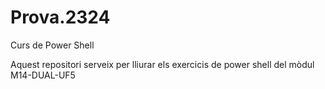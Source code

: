 # Prova.2324
Curs de Power Shell

Aquest repositori serveix per lliurar els exercicis de power shell del mòdul M14-DUAL-UF5
